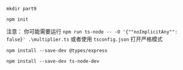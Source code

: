 `mkdir part9`

`npm init `

注意： 你可能需要运行 `npm run ts-node -- -O '{""noImplicitAny"": false}' .\multiplier.ts` 或者使用 `tsconfig.json` 打开严格模式

`npm install --save-dev @types/express`

`npm install --save-dev ts-node-dev`
